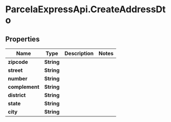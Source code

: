 # ParcelaExpressApi.CreateAddressDto

## Properties

Name | Type | Description | Notes
------------ | ------------- | ------------- | -------------
**zipcode** | **String** |  | 
**street** | **String** |  | 
**number** | **String** |  | 
**complement** | **String** |  | 
**district** | **String** |  | 
**state** | **String** |  | 
**city** | **String** |  | 


